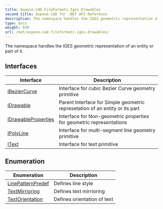 ```yaml
---
title: Aspose.CAD.FileFormats.Iges.Drawables
second_title: Aspose.CAD for .NET API Reference
description: The namespace handles the IGES geometric representation of an entity or part of it
type: docs
weight: 930
url: /net/aspose.cad.fileformats.iges.drawables/
---
```

The namespace handles the IGES geometric representation of an entity or part of it.

## Interfaces

| Interface | Description |
| --- | --- |
| [IBezierCurve](./ibeziercurve/) | Interface for cubic Bezier Curve geometry primitive |
| [IDrawable](./idrawable/) | Parent Interface for Simple geometric represetation of an entity or its part |
| [IDrawableProperties](./idrawableproperties/) | Interface for Non-geometric properties for geometric representations |
| [IPolyLine](./ipolyline/) | Interface for multi-segment line geometry primitive |
| [IText](./itext/) | Interface for text primitive |
## Enumeration

| Enumeration | Description |
| --- | --- |
| [LinePatternPredef](./linepatternpredef/) | Defines line style |
| [TextMirrioring](./textmirrioring/) | Defines text mirrioring |
| [TextOrientation](./textorientation/) | Defines orientation of text |


